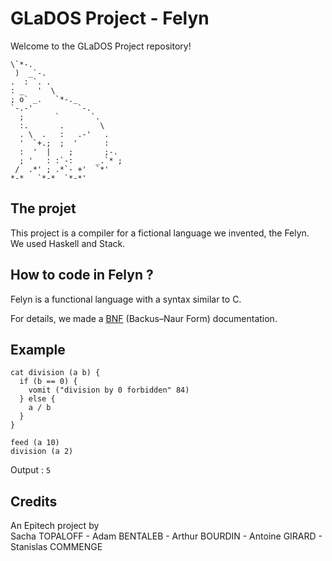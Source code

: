 # GLaDOS Project - Felyn

Welcome to the GLaDOS Project repository!

```
\`*-.
 )  _`-.
.  : `. .
: _   '  \
; o` _.   `*-._
`-.-'          `-.
  ;       `       `.
  :.       .        \
  . \  .   :   .-'   .
  '  `+.;  ;  '      :
  :  '  |    ;       ;-.
  ; '   : :`-:     _.`* ;
 /  .*' ; .*`- +'  `*'
*-*   `*-*  `*-*'
```

## The projet

This project is a compiler for a fictional language we invented, the Felyn.  
We used Haskell and Stack.


## How to code in Felyn ?

Felyn is a functional language with a syntax similar to C.

For details, we made a [BNF](Felyn.bnf) (Backus–Naur Form) documentation.

## Example

```
cat division (a b) {
  if (b == 0) {
    vomit ("division by 0 forbidden" 84)
  } else {
    a / b
  }
}

feed (a 10)
division (a 2)
```

Output :
```5```
## Credits



An Epitech project by  
Sacha TOPALOFF - Adam BENTALEB - Arthur BOURDIN - Antoine GIRARD - Stanislas COMMENGE
